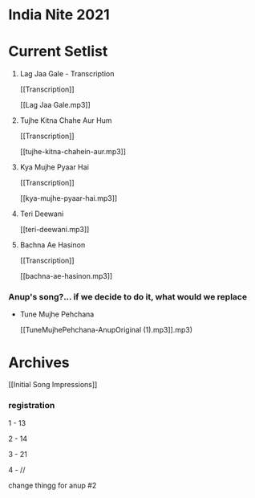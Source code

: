 # India Nite 2021

# Current Setlist

1. Lag Jaa Gale - Transcription
    
    [[Transcription]]
    
    [[Lag Jaa Gale.mp3]]
    
2. Tujhe Kitna Chahe Aur Hum
    
    [[Transcription]]
    
    [[tujhe-kitna-chahein-aur.mp3]]
    
3. Kya Mujhe Pyaar Hai
    
    [[Transcription]]
    
    [[kya-mujhe-pyaar-hai.mp3]]
    
4. Teri Deewani
    
    [[teri-deewani.mp3]]
    
5. Bachna Ae Hasinon
    
    [[Transcription]]
    
    [[bachna-ae-hasinon.mp3]]
    

### Anup's song?... if we decide to do it, what would we replace

- Tune Mujhe Pehchana
    
    [[TuneMujhePehchana-AnupOriginal (1).mp3]].mp3)
    

# Archives

[[Initial Song Impressions]]

### registration

1 - 13

2 - 14

3 - 21

4 - //

change thingg for anup #2